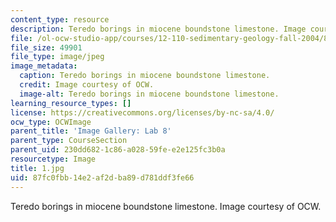 ```yaml
---
content_type: resource
description: Teredo borings in miocene boundstone limestone. Image courtesy of OCW.
file: /ol-ocw-studio-app/courses/12-110-sedimentary-geology-fall-2004/87fc0fbb14e2af2dba89d781ddf3fe66_1.jpg
file_size: 49901
file_type: image/jpeg
image_metadata:
  caption: Teredo borings in miocene boundstone limestone.
  credit: Image courtesy of OCW.
  image-alt: Teredo borings in miocene boundstone limestone.
learning_resource_types: []
license: https://creativecommons.org/licenses/by-nc-sa/4.0/
ocw_type: OCWImage
parent_title: 'Image Gallery: Lab 8'
parent_type: CourseSection
parent_uid: 230dd682-1c86-a028-59fe-e2e125fc3b0a
resourcetype: Image
title: 1.jpg
uid: 87fc0fbb-14e2-af2d-ba89-d781ddf3fe66
---
```

Teredo borings in miocene boundstone limestone. Image courtesy of OCW.